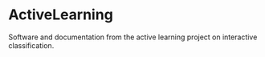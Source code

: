 ActiveLearning
==============

Software and documentation from the active learning project on interactive classification.
